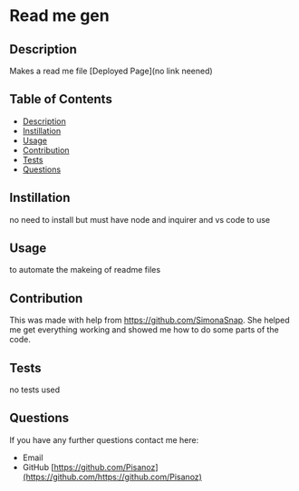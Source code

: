 # Read me gen

## Description 
Makes a read me file 
[Deployed Page](no link neened)
## Table of Contents
* [Description](#description)
* [Instillation](#instillation)
* [Usage](#usage)
* [Contribution](#contribution)
* [Tests](#tests)
* [Questions](#questions)
## Instillation 
no need to install but must have node and inquirer and vs code to use
## Usage 
to automate the makeing of readme files

## Contribution
This was made with help from https://github.com/SimonaSnap. She helped me get everything working and showed me how to do some parts of the code. 

## Tests
no tests used 


## Questions
If you have any further questions contact me here:
 - Email 
 - GitHub [https://github.com/Pisanoz](https://github.com/https://github.com/Pisanoz)
